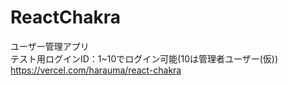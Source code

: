 # ReactChakra
ユーザー管理アプリ<br>
テスト用ログインID：1~10でログイン可能(10は管理者ユーザー(仮))<br>
https://vercel.com/harauma/react-chakra
